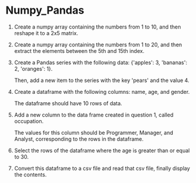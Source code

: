 # Numpy_Pandas

 1.  Create a numpy array containing the numbers from 1 to 10, and then reshape it to a 2x5 matrix.
    
 2. Create a numpy array containing the numbers from 1 to 20, and then extract the elements between the 5th and 15th index.

 3. Create a Pandas series with the following data: {'apples': 3, 'bananas': 2, 'oranges': 1}.
  
     Then, add a new item to the series with the key 'pears' and the value 4.
   
 4.  Create a dataframe with the following columns: name, age, and gender.
   
     The dataframe should have 10 rows of data.
   
5.   Add a new column to the data frame created in question 1, called occupation.

      The values for this column should be Programmer, Manager, and Analyst, corresponding to the rows in the dataframe.

6.   Select the rows of the dataframe where the age is greater than or equal to 30.

7.   Convert this dataframe to a csv file and read that csv file, finally display the contents.
